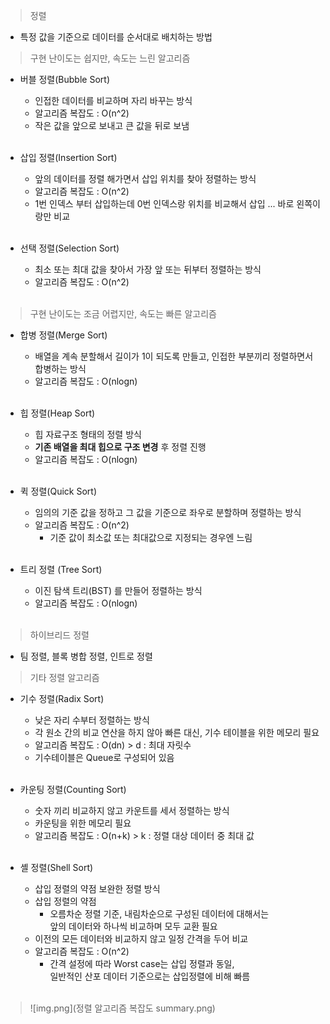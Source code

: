 > 정렬

- 특정 값을 기준으로 데이터를 순서대로 배치하는 방법

> 구현 난이도는 쉽지만, 속도는 느린 알고리즘

- 버블 정렬(Bubble Sort)
    - 인접한 데이터를 비교하며 자리 바꾸는 방식
    - 알고리즘 복잡도 : O(n^2)
    - 작은 값을 앞으로 보내고 큰 값을 뒤로 보냄
      </br></br>

- 삽입 정렬(Insertion Sort)
    - 앞의 데이터를 정렬 해가면서 삽입 위치를 찾아 정렬하는 방식
    - 알고리즘 복잡도 : O(n^2)
    - 1번 인덱스 부터 삽입하는데 0번 인덱스랑 위치를 비교해서 삽입 ... 바로 왼쪽이랑만 비교
      </br></br>

- 선택 정렬(Selection Sort)
    - 최소 또는 최대 값을 찾아서 가장 앞 또는 뒤부터 정렬하는 방식
    - 알고리즘 복잡도 : O(n^2)
      </br></br>

> 구현 난이도는 조금 어렵지만, 속도는 빠른 알고리즘

- 합병 정렬(Merge Sort)
    - 배열을 계속 분할해서 길이가 1이 되도록 만들고, 인접한 부분끼리 정렬하면서 합병하는 방식
    - 알고리즘 복잡도 : O(nlogn)
      </br></br>

- 힙 정렬(Heap Sort)
    - 힙 자료구조 형태의 정렬 방식
    - <b>기존 배열을 최대 힙으로 구조 변경</b> 후 정렬 진행
    - 알고리즘 복잡도 : O(nlogn)
      </br></br>

- 퀵 정렬(Quick Sort)
    - 임의의 기준 값을 정하고 그 값을 기준으로 좌우로 분할하며 정렬하는 방식
    - 알고리즘 복잡도 : O(n^2)
        - 기준 값이 최소값 또는 최대값으로 지정되는 경우엔 느림
          </br></br>

- 트리 정렬 (Tree Sort)
    - 이진 탐색 트리(BST) 를 만들어 정렬하는 방식
    - 알고리즘 복잡도 : O(nlogn)
      </br></br>

> 하이브리드 정렬

- 팀 정렬, 블록 병합 정렬, 인트로 정렬

> 기타 정렬 알고리즘

- 기수 정렬(Radix Sort)
    - 낮은 자리 수부터 정렬하는 방식
    - 각 원소 간의 비교 연산을 하지 않아 빠른 대신, 기수 테이블을 위한 메모리 필요
    - 알고리즘 복잡도 : O(dn) > d : 최대 자릿수
    - 기수테이블은 Queue로 구성되어 있음
      </br></br>

- 카운팅 정렬(Counting Sort)
    - 숫자 끼리 비교하지 않고 카운트를 세서 정렬하는 방식
    - 카운팅을 위한 메모리 필요
    - 알고리즘 복잡도 : O(n+k) > k : 정렬 대상 데이터 중 최대 값
      </br></br>

- 셸 정렬(Shell Sort)
    - 삽입 정렬의 약점 보완한 정렬 방식
    - 삽입 정렬의 약점
        - 오름차순 정렬 기준, 내림차순으로 구성된 데이터에 대해서는
          </br> 앞의 데이터와 하나씩 비교하며 모두 교환 필요
    - 이전의 모든 데이터와 비교하지 않고 일정 간격을 두어 비교
    - 알고리즘 복잡도 : O(n^2)
        - 간격 설정에 따라 Worst case는 삽입 정렬과 동일,</br> 일반적인 산포 데이터 기준으로는 삽입정렬에 비해 빠름
          </br></br>

> ![img.png](정렬 알고리즘 복잡도 summary.png)
